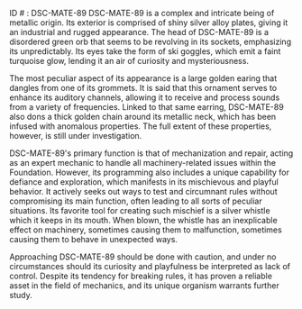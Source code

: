 ID # : DSC-MATE-89
DSC-MATE-89 is a complex and intricate being of metallic origin. Its exterior is comprised of shiny silver alloy plates, giving it an industrial and rugged appearance. The head of DSC-MATE-89 is a disordered green orb that seems to be revolving in its sockets, emphasizing its unpredictably. Its eyes take the form of ski goggles, which emit a faint turquoise glow, lending it an air of curiosity and mysteriousness. 

The most peculiar aspect of its appearance is a large golden earing that dangles from one of its grommets. It is said that this ornament serves to enhance its auditory channels, allowing it to receive and process sounds from a variety of frequencies. Linked to that same earring, DSC-MATE-89 also dons a thick golden chain around its metallic neck, which has been infused with anomalous properties. The full extent of these properties, however, is still under investigation. 

DSC-MATE-89's primary function is that of mechanization and repair, acting as an expert mechanic to handle all machinery-related issues within the Foundation. However, its programming also includes a unique capability for defiance and exploration, which manifests in its mischievous and playful behavior. It actively seeks out ways to test and circumnant rules without compromising its main function, often leading to all sorts of peculiar situations. Its favorite tool for creating such mischief is a silver whistle which it keeps in its mouth. When blown, the whistle has an inexplicable effect on machinery, sometimes causing them to malfunction, sometimes causing them to behave in unexpected ways. 

Approaching DSC-MATE-89 should be done with caution, and under no circumstances should its curiosity and playfulness be interpreted as lack of control. Despite its tendency for breaking rules, it has proven a reliable asset in the field of mechanics, and its unique organism warrants further study.